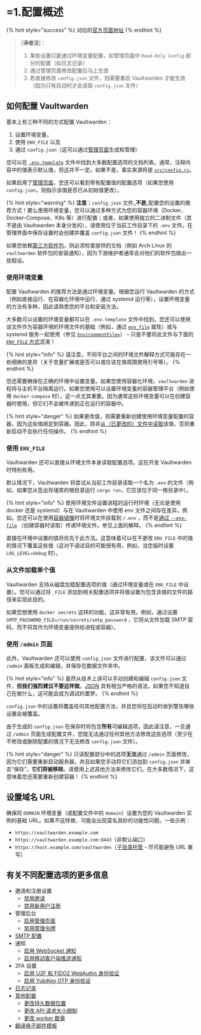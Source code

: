 # =1.配置概述

{% hint style="success" %}
对应的[官方页面地址](https://github.com/dani-garcia/vaultwarden/wiki/Configuration-overview)
{% endhint %}

> \[**译者注**]：
>
> 1. 某些设置只能通过环境变量配置，如管理页面中 `Read-Only Config` 部分的配置（如日志记录）
> 2. 通过管理页面修改配置后马上生效
> 3. 若直接修改 `config.json` 文件，则需要重启 Vaultwarden 才能生效（因为只有启动时才会读取 `config.json` 文件）

## 如何配置 Vaultwarden <a href="#how-to-configure-vaultwarden" id="how-to-configure-vaultwarden"></a>

基本上有三种不同的方式配置 Vaultwarden：

1. 设置环境变量，
2. 使用 `ENV_FILE` 以及
3. 通过 `config.json`（这可以通过[管理页面](enabling-admin-page.md)生成和管理）

您可以在 [`.env.template`](https://github.com/dani-garcia/vaultwarden/blob/main/.env.template) 文件中找到大多数配置选项的文档列表。通常，注释内容中的值表示默认值，但这并不一定。如果不是，事实来源将是 [`src/config.rs`](https://github.com/dani-garcia/vaultwarden/blob/main/src/config.rs)。

如果启用了[管理页面](enabling-admin-page.md)，您还可以看到带有配置值的配置选项（如果您使用 `config.json`，则指示该值是否已从初始值更改）。

{% hint style="warning" %}
**注意：**`config.json` 文件_**不是**_配置您的设置的推荐方式！要么使用环境变量，您可以通过多种方式为您的容器环境（Docker、Docker-Compose、K8s 等）进行配置；或者，如果使用独立的二进制文件（其不是由 Vaultwarden 本身分发的），请使用位于当前工作目录下的 `.env` 文件。在管理界面中保存设置时会创建并覆盖 `config.json` 文件！
{% endhint %}

如果您依赖[第三方软件包](../deployment/third-party-packages.md)，则必须检查提供的文档（例如 Arch Linux 的 `vaultwarden` 软件包的安装通知），因为下游维护者通常会对他们的软件包做出一些假设。

### 使用环境变量 <a href="#using-environment-variables" id="using-environment-variables"></a>

配置 Vaultwarden 的推荐方法是通过环境变量。根据您运行 Vaultwarden 的方式（例如直接运行、在容器化环境中运行、通过 systemd 运行等），设置环境变量的方法有多种，因此请熟悉您的平台和安装方法。

大多数可以设置的环境变量都可以在 `.env.template` 文件中找到。您还可以使用该文件作为容器环境的环境文件的基础（例如，通过 [`env_file`](https://docs.docker.com/compose/environment-variables/set-environment-variables/#use-the-env\_file-attribute) 属性）或与 systemd 服务一起使用（参见 [`EnvironmentFile=`](https://www.freedesktop.org/software/systemd/man/latest/systemd.exec.html#EnvironmentFile=)） - 只是不要将此文件与下面的 [`ENV_FILE` 方式](configuration-overview.md#using-an-env\_file)混淆！

{% hint style="info" %}
请注意，不同平台之间的环境文件解释方式可能存在一些细微的差异（关于变量扩展或是否可以或应该在值周围使用引号等）。
{% endhint %}

您还需要确保在正确的环境中设置变量。如果您使用容器化环境，`vaultwarden` 进程将与主机平台隔离运行。如果您使用可以设置环境变量的容器管理平台（例如使用 `docker-compose` 时），这一点尤其重要。因为通常这些环境变量可以在创建容器时使用，但它们不会被传递到正在运行的容器中。

{% hint style="danger" %}
如果更改值，则需要重新创建使用环境变量配置的容器，因为这些值绑定到容器。因此，除非[从（已更改的）文件中读取](https://github.com/dani-garcia/vaultwarden/wiki/Configuration-overview#loading-individual-values-from-files)该值，否则重新启动不会执行任何操作。
{% endhint %}

### 使用 `ENV_FILE` <a href="#using-an-env_file" id="using-an-env_file"></a>

Vaultwarden 还可以直接从环境文件本身读取配置选项，这在开发 Vaultwarden 时特别有用。

默认情况下，Vaultwarden 将尝试从当前工作目录读取一个名为 `.env` 的文件（例如，如果您从签出存储库的根目录运行 `cargo run`，它应该位于同一根目录中）。

{% hint style="info" %}
使用环境文件设置进程的运行时环境（无论是使用 docker 还是 systemd）与在 Vaultwarden 中使用 env 文件之间存在差异。例如。您还可以在使用[容器镜像](../container-image-usage/which-container-image-to-use.md)时将环境文件挂载到 `/.env` ，而不是[通过 `--env-file`](https://docs.docker.com/compose/environment-variables/set-environment-variables/#substitute-with---env-file) （创建容器时读取）传递环境文件。参见上面的解释。
{% endhint %}

直接在环境中设置的值将优先于此方法。这意味着可以在不更改 `ENV_FILE` 中的值的情况下覆盖这些值（这对于调试目的可能很有用，例如，当您临时设置 `LOG_LEVEL=debug` 时）。

### 从文件加载单个值 <a href="#loading-individual-values-from-files" id="loading-individual-values-from-files"></a>

Vaultwarden 支持从磁盘加载配置选项的值（通过环境变量或在 `ENV_FILE` 中设置）。您可以通过将 `_FILE` 添加到相关配置选项并将值设置为包含该值的文件的路径来实现此目的。

如果您想使用 `docker secrets` 这样的功能，这非常有用。例如，通过设置 `SMTP_PASSWORD_FILE=/run/secrets/smtp_password` ，它将从文件加载 SMTP 密码，而不将其作为环境变量提供给进程或容器）。

### 使用 `/admin` 页面 <a href="#using-the-admin-page" id="using-the-admin-page"></a>

此外，Vaultwarden 还可以使用 `config.json` 文件进行配置，该文件可以通过 `/admin` 面板生成和编辑，并保存在数据文件夹中。

{% hint style="info" %}
虽然从技术上讲可以手动创建和编辑 `config.json` 文件，**但我们强烈建议不要这样做**。[JSON](https://www.json.org/) 具有相当严格的语法，如果您不知道自己在做什么，这可能会成为调试的噩梦。
{% endhint %}

`config.json` 中的设置将覆盖任何其他配置方法，并且您将在启动时收到警告哪些设置会被覆盖。

由于生成的 `config.json` 在保存时将包含**所有**可编辑选项，因此请注意，一旦通过 `/admin` 页面生成配置文件，您就无法通过任何其他方法修改这些选项（至少在不修改或删除配置的情况下无法修改 `config.json` 文件）。

{% hint style="danger" %}
只读配置部分中的选项**无法**通过 `/admin` 页面修改，因为它们需要重新启动服务器，并且如果您手动将它们添加到 `config.json` 并单击“保存”，**它们将被移除**。请使用上述其他方法来修改它们。在大多数情况下，这意味着您还需要重新创建容器！
{% endhint %}

## 设置域名 URL <a href="#setting-the-domain-url" id="setting-the-domain-url"></a>

确保将 `DOMAIN` 环境变量（或配置文件中的 `domain`）设置为您的 Vaultwarden 实例的基础 URL。如果不这样做，可能会出现莫名其妙的功能性问题。一些示例：

* `https://vaultwarden.example.com`
* `https://vaultwarden.example.com:8443`（非默认端口）
* `https://host.example.com/vaultwarden`（[子目录托管](using-an-alternate-base-dir-subdir-subpath.md) - 尽可能避免 URL 重写）

## 有关不同配置选项的更多信息 <a href="#further-information-about-different-configuration-options" id="further-information-about-different-configuration-options"></a>

* 邀请和注册设置
  * [禁用邀请](disable-invitations.md)
  * [禁用新用户注册](disable-registration-of-new-users.md)
* 管理后台
  * [启用管理页面](enabling-admin-page.md)
  * [禁用管理令牌](disable-the-admin-token.md)
* [SMTP 配置](smtp-configuration.md)
* 通知
  * [启用 WebSocket 通知](enabling-websocket-notifications.md)
  * [启用移动客户端推送通知](enabling-mobile-client-push-notification.md)
* 2FA 设置
  * [启用 U2F 和 FIDO2 WebAuthn 身份验证](enabling-u2f-and-fido2-webauthn-authentication.md)
  * [启用 YubiKey OTP 身份验证](enabling-yubikey-otp-authentication.md)
* [日志记录](logging.md)
* [其他配置](other-configuration.md)
  * [更改持久数据位置](changing-persistent-data-location.md)
  * [更改 API 请求大小限制](changing-the-api-request-size-limit.md)
  * [更改 worker 数量](changing-the-number-of-workers.md)
* [翻译电子邮件模板](translating-the-email-templates.md)
